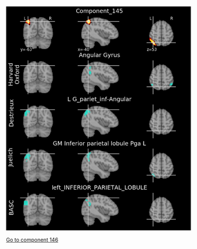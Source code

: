 ![145](preliminary/145.jpg "Component 145")

[Go to component 146](https://parietal-inria.github.io/MODL_atlas/256/146 "Component 146")
